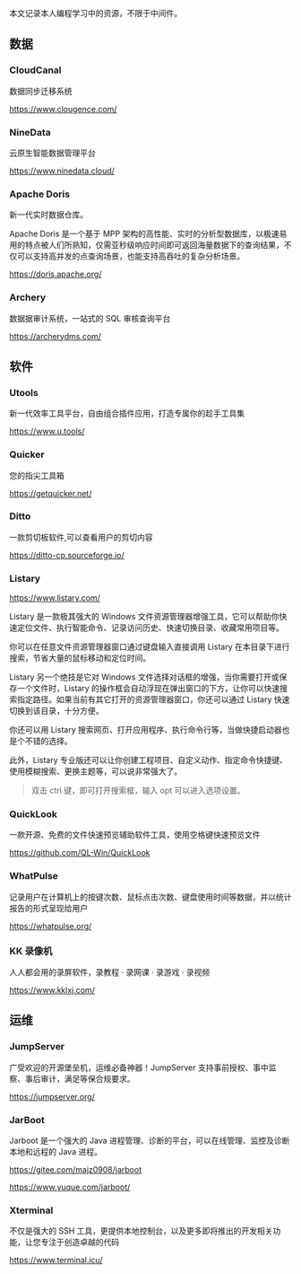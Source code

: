 本文记录本人编程学习中的资源，不限于中间件。

## 数据

### CloudCanal

数据同步迁移系统

https://www.clougence.com/

### NineData

云原生智能数据管理平台

https://www.ninedata.cloud/

### Apache Doris

新一代实时数据仓库。

Apache Doris 是一个基于 MPP 架构的高性能、实时的分析型数据库，以极速易用的特点被人们所熟知，仅需亚秒级响应时间即可返回海量数据下的查询结果，不仅可以支持高并发的点查询场景，也能支持高吞吐的复杂分析场景。

https://doris.apache.org/

### Archery

数据据审计系统，一站式的 SQL 审核查询平台

https://archerydms.com/

## 软件

### Utools

新一代效率工具平台，自由组合插件应用，打造专属你的趁手工具集

https://www.u.tools/

### Quicker

您的指尖工具箱

https://getquicker.net/

### Ditto

一款剪切板软件,可以查看用户的剪切内容

https://ditto-cp.sourceforge.io/

### Listary

https://www.listary.com/

Listary 是一款极其强大的 Windows 文件资源管理器增强工具，它可以帮助你快速定位文件、执行智能命令、记录访问历史、快速切换目录、收藏常用项目等。

你可以在任意文件资源管理器窗口通过键盘输入直接调用 Listary 在本目录下进行搜索，节省大量的鼠标移动和定位时间。

Listary 另一个绝技是它对 Windows 文件选择对话框的增强，当你需要打开或保存一个文件时，Listary 的操作框会自动浮现在弹出窗口的下方，让你可以快速搜索指定路径。如果当前有其它打开的资源管理器窗口，你还可以通过 Listary 快速切换到该目录，十分方便。

你还可以用 Listary 搜索网页、打开应用程序、执行命令行等，当做快捷启动器也是个不错的选择。

此外，Listary 专业版还可以让你创建工程项目、自定义动作、指定命令快捷键、使用模糊搜索、更换主题等，可以说非常强大了。

> 双击 ctrl 键，即可打开搜索框，输入 opt 可以进入选项设置。

### QuickLook

一款开源、免费的文件快速预览辅助软件工具，使用空格键快速预览文件

https://github.com/QL-Win/QuickLook

### WhatPulse

记录用户在计算机上的按键次数、鼠标点击次数、键盘使用时间等数据，并以统计报告的形式呈现给用户

https://whatpulse.org/

### KK 录像机

人人都会用的录屏软件，录教程 · 录网课 · 录游戏 · 录视频

https://www.kklxj.com/

## 运维

### JumpServer

广受欢迎的开源堡垒机，运维必备神器！JumpServer 支持事前授权、事中监察、事后审计，满足等保合规要求。

https://jumpserver.org/

### JarBoot

Jarboot 是一个强大的 Java 进程管理、诊断的平台，可以在线管理、监控及诊断本地和远程的 Java 进程。

https://gitee.com/majz0908/jarboot

https://www.yuque.com/jarboot/

### Xterminal

不仅是强大的 SSH 工具，更提供本地控制台，以及更多即将推出的开发相关功能，让您专注于创造卓越的代码

https://www.terminal.icu/
